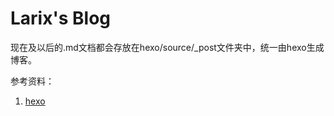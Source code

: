 # Larix's Blog

现在及以后的.md文档都会存放在hexo/source/_post文件夹中，统一由hexo生成博客。

参考资料：

1. [hexo](https://hexo.io/)